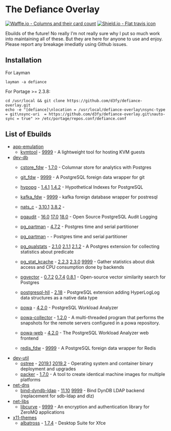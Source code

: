 # The Defiance Overlay

[![Waffle.io - Columns and their card count](https://badge.waffle.io/D3fy/defiance-overlay.svg?columns=To%20do,In%20Progress&style=flat-square)](https://waffle.io/D3fy/defiance-overlay)
[![Shield.io - Flat travis icon](https://img.shields.io/travis/D3fy/defiance-overlay.svg?style=flat-square)](https://travis-ci.org/D3fy/defiance-overlay)

Ebuilds of the future! No really I'm not really sure why I put so much work into maintaining all of these. But they are here for anyone to use and enjoy. Please report any breakage imediatly using Github issues.


## Installation

For Layman

	layman -a defiance

For Portage >= 2.3.8:

	cd /usr/local && git clone https://github.com/d3fy/defiance-overlay.git
	echo -e "[defiance]\nlocation = /usr/local/defiance-overlay\nsync-type = git\nsync-uri  = https://github.com/d3fy/defiance-overlay.git\nauto-sync = true" >> /etc/portage/repos.conf/defiance.conf

## List of Ebuilds

  - [app-emulation](https://packages.gentoo.org/categories/app-emulation)
    - [kvmtool](https://github.com/kvmtool/kvmtool) -  [9999](/app-emulation/kvmtool/kvmtool-9999.ebuild) -
      A lightweight tool for hosting KVM guests
  - [dev-db](https://packages.gentoo.org/categories/dev-db)
    - [cstore_fdw](https://www.citusdata.com/) -  [1.7.0](/dev-db/cstore_fdw/cstore_fdw-1.7.0.ebuild) -
      Columnar store for analytics with Postgres
    - [git_fdw](https://github.com/franckverrot/git_fdw) -  [9999](/dev-db/git_fdw/git_fdw-9999.ebuild) -
      A PostgreSQL foreign data wrapper for git
    - [hypopg](http://hypopg.github.io/hypopg/) -  [1.4.1](/dev-db/hypopg/hypopg-1.4.1.ebuild) [1.4.2](/dev-db/hypopg/hypopg-1.4.2.ebuild) -
      Hypothetical Indexes for PostgreSQL
    - [kafka_fdw](https://github.com/adjust/kafka_fdw) -  [9999](/dev-db/kafka_fdw/kafka_fdw-9999.ebuild) -
      kafka foreign database wrapper for postresql
    - [nats_c](https://github.com/nats-io/nats.c) -  [3.10.1](/dev-db/nats_c/nats_c-3.10.1.ebuild) [3.8.2](/dev-db/nats_c/nats_c-3.8.2.ebuild) -
      
    - [pgaudit](http://pgaudit.org/) -  [16.0](/dev-db/pgaudit/pgaudit-16.0.ebuild) [17.0](/dev-db/pgaudit/pgaudit-17.0.ebuild) [18.0](/dev-db/pgaudit/pgaudit-18.0.ebuild) -
      Open Source PostgreSQL Audit Logging
    - [pg_partman](https://github.com/keithf4/pg_partman) -  [4.7.2](/dev-db/pg_partman/pg_partman-4.7.2.ebuild) -
      Postgres time and serial partitioner
    - [pg_partman](https://github.com/keithf4/pg_partman) -  -
      Postgres time and serial partitioner
    - [pg_qualstats](https://github.com/powa-team/pg_qualstats) -  [2.1.0](/dev-db/pg_qualstats/pg_qualstats-2.1.0.ebuild) [2.1.1](/dev-db/pg_qualstats/pg_qualstats-2.1.1.ebuild) [2.1.2](/dev-db/pg_qualstats/pg_qualstats-2.1.2.ebuild) -
      A Postgres extension for collecting statistics about predicate
    - [pg_stat_kcache](https://github.com/powa-team/pg_stat_kcache) -  [2.2.3](/dev-db/pg_stat_kcache/pg_stat_kcache-2.2.3.ebuild) [2.3.0](/dev-db/pg_stat_kcache/pg_stat_kcache-2.3.0.ebuild) [9999](/dev-db/pg_stat_kcache/pg_stat_kcache-9999.ebuild) -
      Gather statistics about disk access and CPU consumption done by backends
    - [pgvector](https://github.com/pgvector/pgvector) -  [0.7.2](/dev-db/pgvector/pgvector-0.7.2.ebuild) [0.7.4](/dev-db/pgvector/pgvector-0.7.4.ebuild) [0.8.1](/dev-db/pgvector/pgvector-0.8.1.ebuild) -
      Open-source vector similarity search for Postgres 
    - [postgresql-hll](https://github.com/citusdata/postgresql-hll) -  [2.18](/dev-db/postgresql-hll/postgresql-hll-2.18.ebuild) -
      PostgreSQL extension adding HyperLogLog data structures as a native data type
    - [powa](http://powa-team.github.io/powa/) -  [4.2.0](/dev-db/powa/powa-4.2.0.ebuild) -
      PostgreSQL Workload Analyzer
    - [powa-collector](https://powa.readthedocs.io/) -  [1.2.0](/dev-db/powa-collector/powa-collector-1.2.0.ebuild) -
      A multi-threaded program that performs the snapshots for the remote servers configured in a powa repository.
    - [powa-web](http://powa.readthedocs.io/en/latest/powa-web/index.html) -  [4.2.0](/dev-db/powa-web/powa-web-4.2.0.ebuild) -
      The PostgreSQL Workload Analyzer web frontend
    - [redis_fdw](https://github.com/pg-redis-fdw/redis_fdw) -  [9999](/dev-db/redis_fdw/redis_fdw-9999.ebuild) -
      A PostgreSQL foreign data wrapper for Redis
  - [dev-util](https://packages.gentoo.org/categories/dev-util)
    - [ostree](https://ostree.readthedocs.io/en/latest/) -  [2019.1](/dev-util/ostree/ostree-2019.1.ebuild) [2019.2](/dev-util/ostree/ostree-2019.2.ebuild) -
      Operating system and container binary deployment and upgrades
    - [packer](https://www.packer.io) -  [1.7.0](/dev-util/packer/packer-1.7.0.ebuild) -
      A tool to create identical machine images for multiple platforms
  - [net-dns](https://packages.gentoo.org/categories/net-dns)
    - [bind-dyndb-ldap](https://pagure.io/bind-dyndb-ldap) -  [11.10](/net-dns/bind-dyndb-ldap/bind-dyndb-ldap-11.10.ebuild) [9999](/net-dns/bind-dyndb-ldap/bind-dyndb-ldap-9999.ebuild) -
      Bind DynDB LDAP backend (replacement for sdb-ldap and dlz)
  - [net-libs](https://packages.gentoo.org/categories/net-libs)
    - [libcurve](http://curvezmq.org) -  [9999](/net-libs/libcurve/libcurve-9999.ebuild) -
      An encryption and authentication library for ZeroMQ applications
  - [x11-themes](https://packages.gentoo.org/categories/x11-themes)
    - [albatross](http://shimmerproject.org/projects/albatross/) -  [1.7.4](/x11-themes/albatross/albatross-1.7.4.ebuild) -
      Desktop Suite for Xfce
